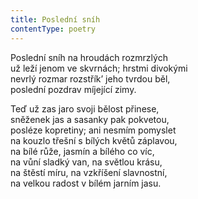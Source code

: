 ```yaml
---
title: Poslední sníh
contentType: poetry
---
```


<section>

Poslední sníh na hroudách rozmrzlých  
už leží jenom ve skvrnách; hrstmi divokými  
nevrlý rozmar rozstřík’ jeho tvrdou běl,  
poslední pozdrav míjející zimy.

Teď už zas jaro svoji bělost přinese,  
sněženek jas a sasanky pak pokvetou,  
posléze kopretiny; ani nesmím pomyslet  
na kouzlo třešní s bílých květů záplavou,  
na bílé růže, jasmín a bílého co víc,  
na vůní sladký van, na světlou krásu,  
na štěstí míru, na vzkříšení slavnostní,  
na velkou radost v bílém jarním jasu.

</section>
